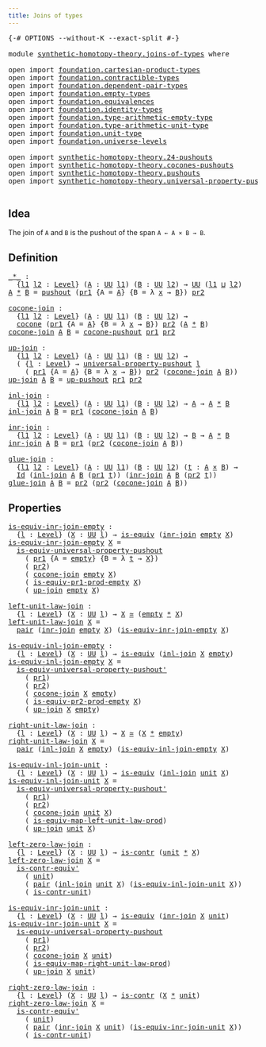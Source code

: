 ```yaml
---
title: Joins of types
---
```


<pre class="Agda"><a id="40" class="Symbol">{-#</a> <a id="44" class="Keyword">OPTIONS</a> <a id="52" class="Pragma">--without-K</a> <a id="64" class="Pragma">--exact-split</a> <a id="78" class="Symbol">#-}</a>

<a id="83" class="Keyword">module</a> <a id="90" href="synthetic-homotopy-theory.joins-of-types.html" class="Module">synthetic-homotopy-theory.joins-of-types</a> <a id="131" class="Keyword">where</a>

<a id="138" class="Keyword">open</a> <a id="143" class="Keyword">import</a> <a id="150" href="foundation.cartesian-product-types.html" class="Module">foundation.cartesian-product-types</a>
<a id="185" class="Keyword">open</a> <a id="190" class="Keyword">import</a> <a id="197" href="foundation.contractible-types.html" class="Module">foundation.contractible-types</a>
<a id="227" class="Keyword">open</a> <a id="232" class="Keyword">import</a> <a id="239" href="foundation.dependent-pair-types.html" class="Module">foundation.dependent-pair-types</a>
<a id="271" class="Keyword">open</a> <a id="276" class="Keyword">import</a> <a id="283" href="foundation.empty-types.html" class="Module">foundation.empty-types</a>
<a id="306" class="Keyword">open</a> <a id="311" class="Keyword">import</a> <a id="318" href="foundation.equivalences.html" class="Module">foundation.equivalences</a>
<a id="342" class="Keyword">open</a> <a id="347" class="Keyword">import</a> <a id="354" href="foundation.identity-types.html" class="Module">foundation.identity-types</a>
<a id="380" class="Keyword">open</a> <a id="385" class="Keyword">import</a> <a id="392" href="foundation.type-arithmetic-empty-type.html" class="Module">foundation.type-arithmetic-empty-type</a>
<a id="430" class="Keyword">open</a> <a id="435" class="Keyword">import</a> <a id="442" href="foundation.type-arithmetic-unit-type.html" class="Module">foundation.type-arithmetic-unit-type</a>
<a id="479" class="Keyword">open</a> <a id="484" class="Keyword">import</a> <a id="491" href="foundation.unit-type.html" class="Module">foundation.unit-type</a>
<a id="512" class="Keyword">open</a> <a id="517" class="Keyword">import</a> <a id="524" href="foundation.universe-levels.html" class="Module">foundation.universe-levels</a>

<a id="552" class="Keyword">open</a> <a id="557" class="Keyword">import</a> <a id="564" href="synthetic-homotopy-theory.24-pushouts.html" class="Module">synthetic-homotopy-theory.24-pushouts</a>
<a id="602" class="Keyword">open</a> <a id="607" class="Keyword">import</a> <a id="614" href="synthetic-homotopy-theory.cocones-pushouts.html" class="Module">synthetic-homotopy-theory.cocones-pushouts</a>
<a id="657" class="Keyword">open</a> <a id="662" class="Keyword">import</a> <a id="669" href="synthetic-homotopy-theory.pushouts.html" class="Module">synthetic-homotopy-theory.pushouts</a>
<a id="704" class="Keyword">open</a> <a id="709" class="Keyword">import</a> <a id="716" href="synthetic-homotopy-theory.universal-property-pushouts.html" class="Module">synthetic-homotopy-theory.universal-property-pushouts</a>

</pre>
## Idea

The join of `A` and `B` is the pushout of the span `A ← A × B → B`.

## Definition

<pre class="Agda"><a id="_*_"></a><a id="877" href="synthetic-homotopy-theory.joins-of-types.html#877" class="Function Operator">_*_</a> <a id="881" class="Symbol">:</a>
  <a id="885" class="Symbol">{</a><a id="886" href="synthetic-homotopy-theory.joins-of-types.html#886" class="Bound">l1</a> <a id="889" href="synthetic-homotopy-theory.joins-of-types.html#889" class="Bound">l2</a> <a id="892" class="Symbol">:</a> <a id="894" href="Agda.Primitive.html#597" class="Postulate">Level</a><a id="899" class="Symbol">}</a> <a id="901" class="Symbol">(</a><a id="902" href="synthetic-homotopy-theory.joins-of-types.html#902" class="Bound">A</a> <a id="904" class="Symbol">:</a> <a id="906" href="foundation-core.universe-levels.html#235" class="Primitive">UU</a> <a id="909" href="synthetic-homotopy-theory.joins-of-types.html#886" class="Bound">l1</a><a id="911" class="Symbol">)</a> <a id="913" class="Symbol">(</a><a id="914" href="synthetic-homotopy-theory.joins-of-types.html#914" class="Bound">B</a> <a id="916" class="Symbol">:</a> <a id="918" href="foundation-core.universe-levels.html#235" class="Primitive">UU</a> <a id="921" href="synthetic-homotopy-theory.joins-of-types.html#889" class="Bound">l2</a><a id="923" class="Symbol">)</a> <a id="925" class="Symbol">→</a> <a id="927" href="foundation-core.universe-levels.html#235" class="Primitive">UU</a> <a id="930" class="Symbol">(</a><a id="931" href="synthetic-homotopy-theory.joins-of-types.html#886" class="Bound">l1</a> <a id="934" href="Agda.Primitive.html#810" class="Primitive Operator">⊔</a> <a id="936" href="synthetic-homotopy-theory.joins-of-types.html#889" class="Bound">l2</a><a id="938" class="Symbol">)</a>
<a id="940" href="synthetic-homotopy-theory.joins-of-types.html#940" class="Bound">A</a> <a id="942" href="synthetic-homotopy-theory.joins-of-types.html#877" class="Function Operator">*</a> <a id="944" href="synthetic-homotopy-theory.joins-of-types.html#944" class="Bound">B</a> <a id="946" class="Symbol">=</a> <a id="948" href="synthetic-homotopy-theory.pushouts.html#431" class="Postulate">pushout</a> <a id="956" class="Symbol">(</a><a id="957" href="foundation-core.dependent-pair-types.html#605" class="Field">pr1</a> <a id="961" class="Symbol">{</a><a id="962" class="Argument">A</a> <a id="964" class="Symbol">=</a> <a id="966" href="synthetic-homotopy-theory.joins-of-types.html#940" class="Bound">A</a><a id="967" class="Symbol">}</a> <a id="969" class="Symbol">{</a><a id="970" class="Argument">B</a> <a id="972" class="Symbol">=</a> <a id="974" class="Symbol">λ</a> <a id="976" href="synthetic-homotopy-theory.joins-of-types.html#976" class="Bound">x</a> <a id="978" class="Symbol">→</a> <a id="980" href="synthetic-homotopy-theory.joins-of-types.html#944" class="Bound">B</a><a id="981" class="Symbol">})</a> <a id="984" href="foundation-core.dependent-pair-types.html#617" class="Field">pr2</a>

<a id="cocone-join"></a><a id="989" href="synthetic-homotopy-theory.joins-of-types.html#989" class="Function">cocone-join</a> <a id="1001" class="Symbol">:</a>
  <a id="1005" class="Symbol">{</a><a id="1006" href="synthetic-homotopy-theory.joins-of-types.html#1006" class="Bound">l1</a> <a id="1009" href="synthetic-homotopy-theory.joins-of-types.html#1009" class="Bound">l2</a> <a id="1012" class="Symbol">:</a> <a id="1014" href="Agda.Primitive.html#597" class="Postulate">Level</a><a id="1019" class="Symbol">}</a> <a id="1021" class="Symbol">(</a><a id="1022" href="synthetic-homotopy-theory.joins-of-types.html#1022" class="Bound">A</a> <a id="1024" class="Symbol">:</a> <a id="1026" href="foundation-core.universe-levels.html#235" class="Primitive">UU</a> <a id="1029" href="synthetic-homotopy-theory.joins-of-types.html#1006" class="Bound">l1</a><a id="1031" class="Symbol">)</a> <a id="1033" class="Symbol">(</a><a id="1034" href="synthetic-homotopy-theory.joins-of-types.html#1034" class="Bound">B</a> <a id="1036" class="Symbol">:</a> <a id="1038" href="foundation-core.universe-levels.html#235" class="Primitive">UU</a> <a id="1041" href="synthetic-homotopy-theory.joins-of-types.html#1009" class="Bound">l2</a><a id="1043" class="Symbol">)</a> <a id="1045" class="Symbol">→</a>
  <a id="1049" href="synthetic-homotopy-theory.cocones-pushouts.html#991" class="Function">cocone</a> <a id="1056" class="Symbol">(</a><a id="1057" href="foundation-core.dependent-pair-types.html#605" class="Field">pr1</a> <a id="1061" class="Symbol">{</a><a id="1062" class="Argument">A</a> <a id="1064" class="Symbol">=</a> <a id="1066" href="synthetic-homotopy-theory.joins-of-types.html#1022" class="Bound">A</a><a id="1067" class="Symbol">}</a> <a id="1069" class="Symbol">{</a><a id="1070" class="Argument">B</a> <a id="1072" class="Symbol">=</a> <a id="1074" class="Symbol">λ</a> <a id="1076" href="synthetic-homotopy-theory.joins-of-types.html#1076" class="Bound">x</a> <a id="1078" class="Symbol">→</a> <a id="1080" href="synthetic-homotopy-theory.joins-of-types.html#1034" class="Bound">B</a><a id="1081" class="Symbol">})</a> <a id="1084" href="foundation-core.dependent-pair-types.html#617" class="Field">pr2</a> <a id="1088" class="Symbol">(</a><a id="1089" href="synthetic-homotopy-theory.joins-of-types.html#1022" class="Bound">A</a> <a id="1091" href="synthetic-homotopy-theory.joins-of-types.html#877" class="Function Operator">*</a> <a id="1093" href="synthetic-homotopy-theory.joins-of-types.html#1034" class="Bound">B</a><a id="1094" class="Symbol">)</a>
<a id="1096" href="synthetic-homotopy-theory.joins-of-types.html#989" class="Function">cocone-join</a> <a id="1108" href="synthetic-homotopy-theory.joins-of-types.html#1108" class="Bound">A</a> <a id="1110" href="synthetic-homotopy-theory.joins-of-types.html#1110" class="Bound">B</a> <a id="1112" class="Symbol">=</a> <a id="1114" href="synthetic-homotopy-theory.pushouts.html#980" class="Function">cocone-pushout</a> <a id="1129" href="foundation-core.dependent-pair-types.html#605" class="Field">pr1</a> <a id="1133" href="foundation-core.dependent-pair-types.html#617" class="Field">pr2</a>

<a id="up-join"></a><a id="1138" href="synthetic-homotopy-theory.joins-of-types.html#1138" class="Function">up-join</a> <a id="1146" class="Symbol">:</a>
  <a id="1150" class="Symbol">{</a><a id="1151" href="synthetic-homotopy-theory.joins-of-types.html#1151" class="Bound">l1</a> <a id="1154" href="synthetic-homotopy-theory.joins-of-types.html#1154" class="Bound">l2</a> <a id="1157" class="Symbol">:</a> <a id="1159" href="Agda.Primitive.html#597" class="Postulate">Level</a><a id="1164" class="Symbol">}</a> <a id="1166" class="Symbol">(</a><a id="1167" href="synthetic-homotopy-theory.joins-of-types.html#1167" class="Bound">A</a> <a id="1169" class="Symbol">:</a> <a id="1171" href="foundation-core.universe-levels.html#235" class="Primitive">UU</a> <a id="1174" href="synthetic-homotopy-theory.joins-of-types.html#1151" class="Bound">l1</a><a id="1176" class="Symbol">)</a> <a id="1178" class="Symbol">(</a><a id="1179" href="synthetic-homotopy-theory.joins-of-types.html#1179" class="Bound">B</a> <a id="1181" class="Symbol">:</a> <a id="1183" href="foundation-core.universe-levels.html#235" class="Primitive">UU</a> <a id="1186" href="synthetic-homotopy-theory.joins-of-types.html#1154" class="Bound">l2</a><a id="1188" class="Symbol">)</a> <a id="1190" class="Symbol">→</a>
  <a id="1194" class="Symbol">(</a> <a id="1196" class="Symbol">{</a><a id="1197" href="synthetic-homotopy-theory.joins-of-types.html#1197" class="Bound">l</a> <a id="1199" class="Symbol">:</a> <a id="1201" href="Agda.Primitive.html#597" class="Postulate">Level</a><a id="1206" class="Symbol">}</a> <a id="1208" class="Symbol">→</a> <a id="1210" href="synthetic-homotopy-theory.universal-property-pushouts.html#877" class="Function">universal-property-pushout</a> <a id="1237" href="synthetic-homotopy-theory.joins-of-types.html#1197" class="Bound">l</a>
    <a id="1243" class="Symbol">(</a> <a id="1245" href="foundation-core.dependent-pair-types.html#605" class="Field">pr1</a> <a id="1249" class="Symbol">{</a><a id="1250" class="Argument">A</a> <a id="1252" class="Symbol">=</a> <a id="1254" href="synthetic-homotopy-theory.joins-of-types.html#1167" class="Bound">A</a><a id="1255" class="Symbol">}</a> <a id="1257" class="Symbol">{</a><a id="1258" class="Argument">B</a> <a id="1260" class="Symbol">=</a> <a id="1262" class="Symbol">λ</a> <a id="1264" href="synthetic-homotopy-theory.joins-of-types.html#1264" class="Bound">x</a> <a id="1266" class="Symbol">→</a> <a id="1268" href="synthetic-homotopy-theory.joins-of-types.html#1179" class="Bound">B</a><a id="1269" class="Symbol">})</a> <a id="1272" href="foundation-core.dependent-pair-types.html#617" class="Field">pr2</a> <a id="1276" class="Symbol">(</a><a id="1277" href="synthetic-homotopy-theory.joins-of-types.html#989" class="Function">cocone-join</a> <a id="1289" href="synthetic-homotopy-theory.joins-of-types.html#1167" class="Bound">A</a> <a id="1291" href="synthetic-homotopy-theory.joins-of-types.html#1179" class="Bound">B</a><a id="1292" class="Symbol">))</a>
<a id="1295" href="synthetic-homotopy-theory.joins-of-types.html#1138" class="Function">up-join</a> <a id="1303" href="synthetic-homotopy-theory.joins-of-types.html#1303" class="Bound">A</a> <a id="1305" href="synthetic-homotopy-theory.joins-of-types.html#1305" class="Bound">B</a> <a id="1307" class="Symbol">=</a> <a id="1309" href="synthetic-homotopy-theory.pushouts.html#1234" class="Postulate">up-pushout</a> <a id="1320" href="foundation-core.dependent-pair-types.html#605" class="Field">pr1</a> <a id="1324" href="foundation-core.dependent-pair-types.html#617" class="Field">pr2</a>

<a id="inl-join"></a><a id="1329" href="synthetic-homotopy-theory.joins-of-types.html#1329" class="Function">inl-join</a> <a id="1338" class="Symbol">:</a>
  <a id="1342" class="Symbol">{</a><a id="1343" href="synthetic-homotopy-theory.joins-of-types.html#1343" class="Bound">l1</a> <a id="1346" href="synthetic-homotopy-theory.joins-of-types.html#1346" class="Bound">l2</a> <a id="1349" class="Symbol">:</a> <a id="1351" href="Agda.Primitive.html#597" class="Postulate">Level</a><a id="1356" class="Symbol">}</a> <a id="1358" class="Symbol">(</a><a id="1359" href="synthetic-homotopy-theory.joins-of-types.html#1359" class="Bound">A</a> <a id="1361" class="Symbol">:</a> <a id="1363" href="foundation-core.universe-levels.html#235" class="Primitive">UU</a> <a id="1366" href="synthetic-homotopy-theory.joins-of-types.html#1343" class="Bound">l1</a><a id="1368" class="Symbol">)</a> <a id="1370" class="Symbol">(</a><a id="1371" href="synthetic-homotopy-theory.joins-of-types.html#1371" class="Bound">B</a> <a id="1373" class="Symbol">:</a> <a id="1375" href="foundation-core.universe-levels.html#235" class="Primitive">UU</a> <a id="1378" href="synthetic-homotopy-theory.joins-of-types.html#1346" class="Bound">l2</a><a id="1380" class="Symbol">)</a> <a id="1382" class="Symbol">→</a> <a id="1384" href="synthetic-homotopy-theory.joins-of-types.html#1359" class="Bound">A</a> <a id="1386" class="Symbol">→</a> <a id="1388" href="synthetic-homotopy-theory.joins-of-types.html#1359" class="Bound">A</a> <a id="1390" href="synthetic-homotopy-theory.joins-of-types.html#877" class="Function Operator">*</a> <a id="1392" href="synthetic-homotopy-theory.joins-of-types.html#1371" class="Bound">B</a>
<a id="1394" href="synthetic-homotopy-theory.joins-of-types.html#1329" class="Function">inl-join</a> <a id="1403" href="synthetic-homotopy-theory.joins-of-types.html#1403" class="Bound">A</a> <a id="1405" href="synthetic-homotopy-theory.joins-of-types.html#1405" class="Bound">B</a> <a id="1407" class="Symbol">=</a> <a id="1409" href="foundation-core.dependent-pair-types.html#605" class="Field">pr1</a> <a id="1413" class="Symbol">(</a><a id="1414" href="synthetic-homotopy-theory.joins-of-types.html#989" class="Function">cocone-join</a> <a id="1426" href="synthetic-homotopy-theory.joins-of-types.html#1403" class="Bound">A</a> <a id="1428" href="synthetic-homotopy-theory.joins-of-types.html#1405" class="Bound">B</a><a id="1429" class="Symbol">)</a>

<a id="inr-join"></a><a id="1432" href="synthetic-homotopy-theory.joins-of-types.html#1432" class="Function">inr-join</a> <a id="1441" class="Symbol">:</a>
  <a id="1445" class="Symbol">{</a><a id="1446" href="synthetic-homotopy-theory.joins-of-types.html#1446" class="Bound">l1</a> <a id="1449" href="synthetic-homotopy-theory.joins-of-types.html#1449" class="Bound">l2</a> <a id="1452" class="Symbol">:</a> <a id="1454" href="Agda.Primitive.html#597" class="Postulate">Level</a><a id="1459" class="Symbol">}</a> <a id="1461" class="Symbol">(</a><a id="1462" href="synthetic-homotopy-theory.joins-of-types.html#1462" class="Bound">A</a> <a id="1464" class="Symbol">:</a> <a id="1466" href="foundation-core.universe-levels.html#235" class="Primitive">UU</a> <a id="1469" href="synthetic-homotopy-theory.joins-of-types.html#1446" class="Bound">l1</a><a id="1471" class="Symbol">)</a> <a id="1473" class="Symbol">(</a><a id="1474" href="synthetic-homotopy-theory.joins-of-types.html#1474" class="Bound">B</a> <a id="1476" class="Symbol">:</a> <a id="1478" href="foundation-core.universe-levels.html#235" class="Primitive">UU</a> <a id="1481" href="synthetic-homotopy-theory.joins-of-types.html#1449" class="Bound">l2</a><a id="1483" class="Symbol">)</a> <a id="1485" class="Symbol">→</a> <a id="1487" href="synthetic-homotopy-theory.joins-of-types.html#1474" class="Bound">B</a> <a id="1489" class="Symbol">→</a> <a id="1491" href="synthetic-homotopy-theory.joins-of-types.html#1462" class="Bound">A</a> <a id="1493" href="synthetic-homotopy-theory.joins-of-types.html#877" class="Function Operator">*</a> <a id="1495" href="synthetic-homotopy-theory.joins-of-types.html#1474" class="Bound">B</a>
<a id="1497" href="synthetic-homotopy-theory.joins-of-types.html#1432" class="Function">inr-join</a> <a id="1506" href="synthetic-homotopy-theory.joins-of-types.html#1506" class="Bound">A</a> <a id="1508" href="synthetic-homotopy-theory.joins-of-types.html#1508" class="Bound">B</a> <a id="1510" class="Symbol">=</a> <a id="1512" href="foundation-core.dependent-pair-types.html#605" class="Field">pr1</a> <a id="1516" class="Symbol">(</a><a id="1517" href="foundation-core.dependent-pair-types.html#617" class="Field">pr2</a> <a id="1521" class="Symbol">(</a><a id="1522" href="synthetic-homotopy-theory.joins-of-types.html#989" class="Function">cocone-join</a> <a id="1534" href="synthetic-homotopy-theory.joins-of-types.html#1506" class="Bound">A</a> <a id="1536" href="synthetic-homotopy-theory.joins-of-types.html#1508" class="Bound">B</a><a id="1537" class="Symbol">))</a>

<a id="glue-join"></a><a id="1541" href="synthetic-homotopy-theory.joins-of-types.html#1541" class="Function">glue-join</a> <a id="1551" class="Symbol">:</a>
  <a id="1555" class="Symbol">{</a><a id="1556" href="synthetic-homotopy-theory.joins-of-types.html#1556" class="Bound">l1</a> <a id="1559" href="synthetic-homotopy-theory.joins-of-types.html#1559" class="Bound">l2</a> <a id="1562" class="Symbol">:</a> <a id="1564" href="Agda.Primitive.html#597" class="Postulate">Level</a><a id="1569" class="Symbol">}</a> <a id="1571" class="Symbol">(</a><a id="1572" href="synthetic-homotopy-theory.joins-of-types.html#1572" class="Bound">A</a> <a id="1574" class="Symbol">:</a> <a id="1576" href="foundation-core.universe-levels.html#235" class="Primitive">UU</a> <a id="1579" href="synthetic-homotopy-theory.joins-of-types.html#1556" class="Bound">l1</a><a id="1581" class="Symbol">)</a> <a id="1583" class="Symbol">(</a><a id="1584" href="synthetic-homotopy-theory.joins-of-types.html#1584" class="Bound">B</a> <a id="1586" class="Symbol">:</a> <a id="1588" href="foundation-core.universe-levels.html#235" class="Primitive">UU</a> <a id="1591" href="synthetic-homotopy-theory.joins-of-types.html#1559" class="Bound">l2</a><a id="1593" class="Symbol">)</a> <a id="1595" class="Symbol">(</a><a id="1596" href="synthetic-homotopy-theory.joins-of-types.html#1596" class="Bound">t</a> <a id="1598" class="Symbol">:</a> <a id="1600" href="synthetic-homotopy-theory.joins-of-types.html#1572" class="Bound">A</a> <a id="1602" href="foundation-core.cartesian-product-types.html#590" class="Function Operator">×</a> <a id="1604" href="synthetic-homotopy-theory.joins-of-types.html#1584" class="Bound">B</a><a id="1605" class="Symbol">)</a> <a id="1607" class="Symbol">→</a>
  <a id="1611" href="foundation-core.identity-types.html#1767" class="Datatype">Id</a> <a id="1614" class="Symbol">(</a><a id="1615" href="synthetic-homotopy-theory.joins-of-types.html#1329" class="Function">inl-join</a> <a id="1624" href="synthetic-homotopy-theory.joins-of-types.html#1572" class="Bound">A</a> <a id="1626" href="synthetic-homotopy-theory.joins-of-types.html#1584" class="Bound">B</a> <a id="1628" class="Symbol">(</a><a id="1629" href="foundation-core.dependent-pair-types.html#605" class="Field">pr1</a> <a id="1633" href="synthetic-homotopy-theory.joins-of-types.html#1596" class="Bound">t</a><a id="1634" class="Symbol">))</a> <a id="1637" class="Symbol">(</a><a id="1638" href="synthetic-homotopy-theory.joins-of-types.html#1432" class="Function">inr-join</a> <a id="1647" href="synthetic-homotopy-theory.joins-of-types.html#1572" class="Bound">A</a> <a id="1649" href="synthetic-homotopy-theory.joins-of-types.html#1584" class="Bound">B</a> <a id="1651" class="Symbol">(</a><a id="1652" href="foundation-core.dependent-pair-types.html#617" class="Field">pr2</a> <a id="1656" href="synthetic-homotopy-theory.joins-of-types.html#1596" class="Bound">t</a><a id="1657" class="Symbol">))</a>
<a id="1660" href="synthetic-homotopy-theory.joins-of-types.html#1541" class="Function">glue-join</a> <a id="1670" href="synthetic-homotopy-theory.joins-of-types.html#1670" class="Bound">A</a> <a id="1672" href="synthetic-homotopy-theory.joins-of-types.html#1672" class="Bound">B</a> <a id="1674" class="Symbol">=</a> <a id="1676" href="foundation-core.dependent-pair-types.html#617" class="Field">pr2</a> <a id="1680" class="Symbol">(</a><a id="1681" href="foundation-core.dependent-pair-types.html#617" class="Field">pr2</a> <a id="1685" class="Symbol">(</a><a id="1686" href="synthetic-homotopy-theory.joins-of-types.html#989" class="Function">cocone-join</a> <a id="1698" href="synthetic-homotopy-theory.joins-of-types.html#1670" class="Bound">A</a> <a id="1700" href="synthetic-homotopy-theory.joins-of-types.html#1672" class="Bound">B</a><a id="1701" class="Symbol">))</a>
</pre>
## Properties

<pre class="Agda"><a id="is-equiv-inr-join-empty"></a><a id="1732" href="synthetic-homotopy-theory.joins-of-types.html#1732" class="Function">is-equiv-inr-join-empty</a> <a id="1756" class="Symbol">:</a>
  <a id="1760" class="Symbol">{</a><a id="1761" href="synthetic-homotopy-theory.joins-of-types.html#1761" class="Bound">l</a> <a id="1763" class="Symbol">:</a> <a id="1765" href="Agda.Primitive.html#597" class="Postulate">Level</a><a id="1770" class="Symbol">}</a> <a id="1772" class="Symbol">(</a><a id="1773" href="synthetic-homotopy-theory.joins-of-types.html#1773" class="Bound">X</a> <a id="1775" class="Symbol">:</a> <a id="1777" href="foundation-core.universe-levels.html#235" class="Primitive">UU</a> <a id="1780" href="synthetic-homotopy-theory.joins-of-types.html#1761" class="Bound">l</a><a id="1781" class="Symbol">)</a> <a id="1783" class="Symbol">→</a> <a id="1785" href="foundation-core.equivalences.html#1556" class="Function">is-equiv</a> <a id="1794" class="Symbol">(</a><a id="1795" href="synthetic-homotopy-theory.joins-of-types.html#1432" class="Function">inr-join</a> <a id="1804" href="foundation-core.empty-types.html#1057" class="Datatype">empty</a> <a id="1810" href="synthetic-homotopy-theory.joins-of-types.html#1773" class="Bound">X</a><a id="1811" class="Symbol">)</a>
<a id="1813" href="synthetic-homotopy-theory.joins-of-types.html#1732" class="Function">is-equiv-inr-join-empty</a> <a id="1837" href="synthetic-homotopy-theory.joins-of-types.html#1837" class="Bound">X</a> <a id="1839" class="Symbol">=</a>
  <a id="1843" href="synthetic-homotopy-theory.universal-property-pushouts.html#9446" class="Function">is-equiv-universal-property-pushout</a>
    <a id="1883" class="Symbol">(</a> <a id="1885" href="foundation-core.dependent-pair-types.html#605" class="Field">pr1</a> <a id="1889" class="Symbol">{</a><a id="1890" class="Argument">A</a> <a id="1892" class="Symbol">=</a> <a id="1894" href="foundation-core.empty-types.html#1057" class="Datatype">empty</a><a id="1899" class="Symbol">}</a> <a id="1901" class="Symbol">{</a><a id="1902" class="Argument">B</a> <a id="1904" class="Symbol">=</a> <a id="1906" class="Symbol">λ</a> <a id="1908" href="synthetic-homotopy-theory.joins-of-types.html#1908" class="Bound">t</a> <a id="1910" class="Symbol">→</a> <a id="1912" href="synthetic-homotopy-theory.joins-of-types.html#1837" class="Bound">X</a><a id="1913" class="Symbol">})</a>
    <a id="1920" class="Symbol">(</a> <a id="1922" href="foundation-core.dependent-pair-types.html#617" class="Field">pr2</a><a id="1925" class="Symbol">)</a>
    <a id="1931" class="Symbol">(</a> <a id="1933" href="synthetic-homotopy-theory.joins-of-types.html#989" class="Function">cocone-join</a> <a id="1945" href="foundation-core.empty-types.html#1057" class="Datatype">empty</a> <a id="1951" href="synthetic-homotopy-theory.joins-of-types.html#1837" class="Bound">X</a><a id="1952" class="Symbol">)</a>
    <a id="1958" class="Symbol">(</a> <a id="1960" href="foundation.type-arithmetic-empty-type.html#1221" class="Function">is-equiv-pr1-prod-empty</a> <a id="1984" href="synthetic-homotopy-theory.joins-of-types.html#1837" class="Bound">X</a><a id="1985" class="Symbol">)</a>
    <a id="1991" class="Symbol">(</a> <a id="1993" href="synthetic-homotopy-theory.joins-of-types.html#1138" class="Function">up-join</a> <a id="2001" href="foundation-core.empty-types.html#1057" class="Datatype">empty</a> <a id="2007" href="synthetic-homotopy-theory.joins-of-types.html#1837" class="Bound">X</a><a id="2008" class="Symbol">)</a>

<a id="left-unit-law-join"></a><a id="2011" href="synthetic-homotopy-theory.joins-of-types.html#2011" class="Function">left-unit-law-join</a> <a id="2030" class="Symbol">:</a>
  <a id="2034" class="Symbol">{</a><a id="2035" href="synthetic-homotopy-theory.joins-of-types.html#2035" class="Bound">l</a> <a id="2037" class="Symbol">:</a> <a id="2039" href="Agda.Primitive.html#597" class="Postulate">Level</a><a id="2044" class="Symbol">}</a> <a id="2046" class="Symbol">(</a><a id="2047" href="synthetic-homotopy-theory.joins-of-types.html#2047" class="Bound">X</a> <a id="2049" class="Symbol">:</a> <a id="2051" href="foundation-core.universe-levels.html#235" class="Primitive">UU</a> <a id="2054" href="synthetic-homotopy-theory.joins-of-types.html#2035" class="Bound">l</a><a id="2055" class="Symbol">)</a> <a id="2057" class="Symbol">→</a> <a id="2059" href="synthetic-homotopy-theory.joins-of-types.html#2047" class="Bound">X</a> <a id="2061" href="foundation-core.equivalences.html#1621" class="Function Operator">≃</a> <a id="2063" class="Symbol">(</a><a id="2064" href="foundation-core.empty-types.html#1057" class="Datatype">empty</a> <a id="2070" href="synthetic-homotopy-theory.joins-of-types.html#877" class="Function Operator">*</a> <a id="2072" href="synthetic-homotopy-theory.joins-of-types.html#2047" class="Bound">X</a><a id="2073" class="Symbol">)</a>
<a id="2075" href="synthetic-homotopy-theory.joins-of-types.html#2011" class="Function">left-unit-law-join</a> <a id="2094" href="synthetic-homotopy-theory.joins-of-types.html#2094" class="Bound">X</a> <a id="2096" class="Symbol">=</a>
  <a id="2100" href="foundation-core.dependent-pair-types.html#588" class="InductiveConstructor">pair</a> <a id="2105" class="Symbol">(</a><a id="2106" href="synthetic-homotopy-theory.joins-of-types.html#1432" class="Function">inr-join</a> <a id="2115" href="foundation-core.empty-types.html#1057" class="Datatype">empty</a> <a id="2121" href="synthetic-homotopy-theory.joins-of-types.html#2094" class="Bound">X</a><a id="2122" class="Symbol">)</a> <a id="2124" class="Symbol">(</a><a id="2125" href="synthetic-homotopy-theory.joins-of-types.html#1732" class="Function">is-equiv-inr-join-empty</a> <a id="2149" href="synthetic-homotopy-theory.joins-of-types.html#2094" class="Bound">X</a><a id="2150" class="Symbol">)</a>

<a id="is-equiv-inl-join-empty"></a><a id="2153" href="synthetic-homotopy-theory.joins-of-types.html#2153" class="Function">is-equiv-inl-join-empty</a> <a id="2177" class="Symbol">:</a>
  <a id="2181" class="Symbol">{</a><a id="2182" href="synthetic-homotopy-theory.joins-of-types.html#2182" class="Bound">l</a> <a id="2184" class="Symbol">:</a> <a id="2186" href="Agda.Primitive.html#597" class="Postulate">Level</a><a id="2191" class="Symbol">}</a> <a id="2193" class="Symbol">(</a><a id="2194" href="synthetic-homotopy-theory.joins-of-types.html#2194" class="Bound">X</a> <a id="2196" class="Symbol">:</a> <a id="2198" href="foundation-core.universe-levels.html#235" class="Primitive">UU</a> <a id="2201" href="synthetic-homotopy-theory.joins-of-types.html#2182" class="Bound">l</a><a id="2202" class="Symbol">)</a> <a id="2204" class="Symbol">→</a> <a id="2206" href="foundation-core.equivalences.html#1556" class="Function">is-equiv</a> <a id="2215" class="Symbol">(</a><a id="2216" href="synthetic-homotopy-theory.joins-of-types.html#1329" class="Function">inl-join</a> <a id="2225" href="synthetic-homotopy-theory.joins-of-types.html#2194" class="Bound">X</a> <a id="2227" href="foundation-core.empty-types.html#1057" class="Datatype">empty</a><a id="2232" class="Symbol">)</a>
<a id="2234" href="synthetic-homotopy-theory.joins-of-types.html#2153" class="Function">is-equiv-inl-join-empty</a> <a id="2258" href="synthetic-homotopy-theory.joins-of-types.html#2258" class="Bound">X</a> <a id="2260" class="Symbol">=</a>
  <a id="2264" href="synthetic-homotopy-theory.universal-property-pushouts.html#11483" class="Function">is-equiv-universal-property-pushout&#39;</a>
    <a id="2305" class="Symbol">(</a> <a id="2307" href="foundation-core.dependent-pair-types.html#605" class="Field">pr1</a><a id="2310" class="Symbol">)</a>
    <a id="2316" class="Symbol">(</a> <a id="2318" href="foundation-core.dependent-pair-types.html#617" class="Field">pr2</a><a id="2321" class="Symbol">)</a>
    <a id="2327" class="Symbol">(</a> <a id="2329" href="synthetic-homotopy-theory.joins-of-types.html#989" class="Function">cocone-join</a> <a id="2341" href="synthetic-homotopy-theory.joins-of-types.html#2258" class="Bound">X</a> <a id="2343" href="foundation-core.empty-types.html#1057" class="Datatype">empty</a><a id="2348" class="Symbol">)</a>
    <a id="2354" class="Symbol">(</a> <a id="2356" href="foundation.type-arithmetic-empty-type.html#1919" class="Function">is-equiv-pr2-prod-empty</a> <a id="2380" href="synthetic-homotopy-theory.joins-of-types.html#2258" class="Bound">X</a><a id="2381" class="Symbol">)</a>
    <a id="2387" class="Symbol">(</a> <a id="2389" href="synthetic-homotopy-theory.joins-of-types.html#1138" class="Function">up-join</a> <a id="2397" href="synthetic-homotopy-theory.joins-of-types.html#2258" class="Bound">X</a> <a id="2399" href="foundation-core.empty-types.html#1057" class="Datatype">empty</a><a id="2404" class="Symbol">)</a>

<a id="right-unit-law-join"></a><a id="2407" href="synthetic-homotopy-theory.joins-of-types.html#2407" class="Function">right-unit-law-join</a> <a id="2427" class="Symbol">:</a>
  <a id="2431" class="Symbol">{</a><a id="2432" href="synthetic-homotopy-theory.joins-of-types.html#2432" class="Bound">l</a> <a id="2434" class="Symbol">:</a> <a id="2436" href="Agda.Primitive.html#597" class="Postulate">Level</a><a id="2441" class="Symbol">}</a> <a id="2443" class="Symbol">(</a><a id="2444" href="synthetic-homotopy-theory.joins-of-types.html#2444" class="Bound">X</a> <a id="2446" class="Symbol">:</a> <a id="2448" href="foundation-core.universe-levels.html#235" class="Primitive">UU</a> <a id="2451" href="synthetic-homotopy-theory.joins-of-types.html#2432" class="Bound">l</a><a id="2452" class="Symbol">)</a> <a id="2454" class="Symbol">→</a> <a id="2456" href="synthetic-homotopy-theory.joins-of-types.html#2444" class="Bound">X</a> <a id="2458" href="foundation-core.equivalences.html#1621" class="Function Operator">≃</a> <a id="2460" class="Symbol">(</a><a id="2461" href="synthetic-homotopy-theory.joins-of-types.html#2444" class="Bound">X</a> <a id="2463" href="synthetic-homotopy-theory.joins-of-types.html#877" class="Function Operator">*</a> <a id="2465" href="foundation-core.empty-types.html#1057" class="Datatype">empty</a><a id="2470" class="Symbol">)</a>
<a id="2472" href="synthetic-homotopy-theory.joins-of-types.html#2407" class="Function">right-unit-law-join</a> <a id="2492" href="synthetic-homotopy-theory.joins-of-types.html#2492" class="Bound">X</a> <a id="2494" class="Symbol">=</a>
  <a id="2498" href="foundation-core.dependent-pair-types.html#588" class="InductiveConstructor">pair</a> <a id="2503" class="Symbol">(</a><a id="2504" href="synthetic-homotopy-theory.joins-of-types.html#1329" class="Function">inl-join</a> <a id="2513" href="synthetic-homotopy-theory.joins-of-types.html#2492" class="Bound">X</a> <a id="2515" href="foundation-core.empty-types.html#1057" class="Datatype">empty</a><a id="2520" class="Symbol">)</a> <a id="2522" class="Symbol">(</a><a id="2523" href="synthetic-homotopy-theory.joins-of-types.html#2153" class="Function">is-equiv-inl-join-empty</a> <a id="2547" href="synthetic-homotopy-theory.joins-of-types.html#2492" class="Bound">X</a><a id="2548" class="Symbol">)</a>

<a id="is-equiv-inl-join-unit"></a><a id="2551" href="synthetic-homotopy-theory.joins-of-types.html#2551" class="Function">is-equiv-inl-join-unit</a> <a id="2574" class="Symbol">:</a>
  <a id="2578" class="Symbol">{</a><a id="2579" href="synthetic-homotopy-theory.joins-of-types.html#2579" class="Bound">l</a> <a id="2581" class="Symbol">:</a> <a id="2583" href="Agda.Primitive.html#597" class="Postulate">Level</a><a id="2588" class="Symbol">}</a> <a id="2590" class="Symbol">(</a><a id="2591" href="synthetic-homotopy-theory.joins-of-types.html#2591" class="Bound">X</a> <a id="2593" class="Symbol">:</a> <a id="2595" href="foundation-core.universe-levels.html#235" class="Primitive">UU</a> <a id="2598" href="synthetic-homotopy-theory.joins-of-types.html#2579" class="Bound">l</a><a id="2599" class="Symbol">)</a> <a id="2601" class="Symbol">→</a> <a id="2603" href="foundation-core.equivalences.html#1556" class="Function">is-equiv</a> <a id="2612" class="Symbol">(</a><a id="2613" href="synthetic-homotopy-theory.joins-of-types.html#1329" class="Function">inl-join</a> <a id="2622" href="foundation.unit-type.html#1084" class="Datatype">unit</a> <a id="2627" href="synthetic-homotopy-theory.joins-of-types.html#2591" class="Bound">X</a><a id="2628" class="Symbol">)</a>
<a id="2630" href="synthetic-homotopy-theory.joins-of-types.html#2551" class="Function">is-equiv-inl-join-unit</a> <a id="2653" href="synthetic-homotopy-theory.joins-of-types.html#2653" class="Bound">X</a> <a id="2655" class="Symbol">=</a>
  <a id="2659" href="synthetic-homotopy-theory.universal-property-pushouts.html#11483" class="Function">is-equiv-universal-property-pushout&#39;</a>
    <a id="2700" class="Symbol">(</a> <a id="2702" href="foundation-core.dependent-pair-types.html#605" class="Field">pr1</a><a id="2705" class="Symbol">)</a>
    <a id="2711" class="Symbol">(</a> <a id="2713" href="foundation-core.dependent-pair-types.html#617" class="Field">pr2</a><a id="2716" class="Symbol">)</a>
    <a id="2722" class="Symbol">(</a> <a id="2724" href="synthetic-homotopy-theory.joins-of-types.html#989" class="Function">cocone-join</a> <a id="2736" href="foundation.unit-type.html#1084" class="Datatype">unit</a> <a id="2741" href="synthetic-homotopy-theory.joins-of-types.html#2653" class="Bound">X</a><a id="2742" class="Symbol">)</a>
    <a id="2748" class="Symbol">(</a> <a id="2750" href="foundation.type-arithmetic-unit-type.html#2699" class="Function">is-equiv-map-left-unit-law-prod</a><a id="2781" class="Symbol">)</a>
    <a id="2787" class="Symbol">(</a> <a id="2789" href="synthetic-homotopy-theory.joins-of-types.html#1138" class="Function">up-join</a> <a id="2797" href="foundation.unit-type.html#1084" class="Datatype">unit</a> <a id="2802" href="synthetic-homotopy-theory.joins-of-types.html#2653" class="Bound">X</a><a id="2803" class="Symbol">)</a>

<a id="left-zero-law-join"></a><a id="2806" href="synthetic-homotopy-theory.joins-of-types.html#2806" class="Function">left-zero-law-join</a> <a id="2825" class="Symbol">:</a>
  <a id="2829" class="Symbol">{</a><a id="2830" href="synthetic-homotopy-theory.joins-of-types.html#2830" class="Bound">l</a> <a id="2832" class="Symbol">:</a> <a id="2834" href="Agda.Primitive.html#597" class="Postulate">Level</a><a id="2839" class="Symbol">}</a> <a id="2841" class="Symbol">(</a><a id="2842" href="synthetic-homotopy-theory.joins-of-types.html#2842" class="Bound">X</a> <a id="2844" class="Symbol">:</a> <a id="2846" href="foundation-core.universe-levels.html#235" class="Primitive">UU</a> <a id="2849" href="synthetic-homotopy-theory.joins-of-types.html#2830" class="Bound">l</a><a id="2850" class="Symbol">)</a> <a id="2852" class="Symbol">→</a> <a id="2854" href="foundation-core.contractible-types.html#1006" class="Function">is-contr</a> <a id="2863" class="Symbol">(</a><a id="2864" href="foundation.unit-type.html#1084" class="Datatype">unit</a> <a id="2869" href="synthetic-homotopy-theory.joins-of-types.html#877" class="Function Operator">*</a> <a id="2871" href="synthetic-homotopy-theory.joins-of-types.html#2842" class="Bound">X</a><a id="2872" class="Symbol">)</a>
<a id="2874" href="synthetic-homotopy-theory.joins-of-types.html#2806" class="Function">left-zero-law-join</a> <a id="2893" href="synthetic-homotopy-theory.joins-of-types.html#2893" class="Bound">X</a> <a id="2895" class="Symbol">=</a>
  <a id="2899" href="foundation-core.contractible-types.html#3813" class="Function">is-contr-equiv&#39;</a>
    <a id="2919" class="Symbol">(</a> <a id="2921" href="foundation.unit-type.html#1084" class="Datatype">unit</a><a id="2925" class="Symbol">)</a>
    <a id="2931" class="Symbol">(</a> <a id="2933" href="foundation-core.dependent-pair-types.html#588" class="InductiveConstructor">pair</a> <a id="2938" class="Symbol">(</a><a id="2939" href="synthetic-homotopy-theory.joins-of-types.html#1329" class="Function">inl-join</a> <a id="2948" href="foundation.unit-type.html#1084" class="Datatype">unit</a> <a id="2953" href="synthetic-homotopy-theory.joins-of-types.html#2893" class="Bound">X</a><a id="2954" class="Symbol">)</a> <a id="2956" class="Symbol">(</a><a id="2957" href="synthetic-homotopy-theory.joins-of-types.html#2551" class="Function">is-equiv-inl-join-unit</a> <a id="2980" href="synthetic-homotopy-theory.joins-of-types.html#2893" class="Bound">X</a><a id="2981" class="Symbol">))</a>
    <a id="2988" class="Symbol">(</a> <a id="2990" href="foundation.unit-type.html#2024" class="Function">is-contr-unit</a><a id="3003" class="Symbol">)</a>
    
<a id="is-equiv-inr-join-unit"></a><a id="3010" href="synthetic-homotopy-theory.joins-of-types.html#3010" class="Function">is-equiv-inr-join-unit</a> <a id="3033" class="Symbol">:</a>
  <a id="3037" class="Symbol">{</a><a id="3038" href="synthetic-homotopy-theory.joins-of-types.html#3038" class="Bound">l</a> <a id="3040" class="Symbol">:</a> <a id="3042" href="Agda.Primitive.html#597" class="Postulate">Level</a><a id="3047" class="Symbol">}</a> <a id="3049" class="Symbol">(</a><a id="3050" href="synthetic-homotopy-theory.joins-of-types.html#3050" class="Bound">X</a> <a id="3052" class="Symbol">:</a> <a id="3054" href="foundation-core.universe-levels.html#235" class="Primitive">UU</a> <a id="3057" href="synthetic-homotopy-theory.joins-of-types.html#3038" class="Bound">l</a><a id="3058" class="Symbol">)</a> <a id="3060" class="Symbol">→</a> <a id="3062" href="foundation-core.equivalences.html#1556" class="Function">is-equiv</a> <a id="3071" class="Symbol">(</a><a id="3072" href="synthetic-homotopy-theory.joins-of-types.html#1432" class="Function">inr-join</a> <a id="3081" href="synthetic-homotopy-theory.joins-of-types.html#3050" class="Bound">X</a> <a id="3083" href="foundation.unit-type.html#1084" class="Datatype">unit</a><a id="3087" class="Symbol">)</a>
<a id="3089" href="synthetic-homotopy-theory.joins-of-types.html#3010" class="Function">is-equiv-inr-join-unit</a> <a id="3112" href="synthetic-homotopy-theory.joins-of-types.html#3112" class="Bound">X</a> <a id="3114" class="Symbol">=</a>
  <a id="3118" href="synthetic-homotopy-theory.universal-property-pushouts.html#9446" class="Function">is-equiv-universal-property-pushout</a>
    <a id="3158" class="Symbol">(</a> <a id="3160" href="foundation-core.dependent-pair-types.html#605" class="Field">pr1</a><a id="3163" class="Symbol">)</a>
    <a id="3169" class="Symbol">(</a> <a id="3171" href="foundation-core.dependent-pair-types.html#617" class="Field">pr2</a><a id="3174" class="Symbol">)</a>
    <a id="3180" class="Symbol">(</a> <a id="3182" href="synthetic-homotopy-theory.joins-of-types.html#989" class="Function">cocone-join</a> <a id="3194" href="synthetic-homotopy-theory.joins-of-types.html#3112" class="Bound">X</a> <a id="3196" href="foundation.unit-type.html#1084" class="Datatype">unit</a><a id="3200" class="Symbol">)</a>
    <a id="3206" class="Symbol">(</a> <a id="3208" href="foundation.type-arithmetic-unit-type.html#4085" class="Function">is-equiv-map-right-unit-law-prod</a><a id="3240" class="Symbol">)</a>
    <a id="3246" class="Symbol">(</a> <a id="3248" href="synthetic-homotopy-theory.joins-of-types.html#1138" class="Function">up-join</a> <a id="3256" href="synthetic-homotopy-theory.joins-of-types.html#3112" class="Bound">X</a> <a id="3258" href="foundation.unit-type.html#1084" class="Datatype">unit</a><a id="3262" class="Symbol">)</a>

<a id="right-zero-law-join"></a><a id="3265" href="synthetic-homotopy-theory.joins-of-types.html#3265" class="Function">right-zero-law-join</a> <a id="3285" class="Symbol">:</a>
  <a id="3289" class="Symbol">{</a><a id="3290" href="synthetic-homotopy-theory.joins-of-types.html#3290" class="Bound">l</a> <a id="3292" class="Symbol">:</a> <a id="3294" href="Agda.Primitive.html#597" class="Postulate">Level</a><a id="3299" class="Symbol">}</a> <a id="3301" class="Symbol">(</a><a id="3302" href="synthetic-homotopy-theory.joins-of-types.html#3302" class="Bound">X</a> <a id="3304" class="Symbol">:</a> <a id="3306" href="foundation-core.universe-levels.html#235" class="Primitive">UU</a> <a id="3309" href="synthetic-homotopy-theory.joins-of-types.html#3290" class="Bound">l</a><a id="3310" class="Symbol">)</a> <a id="3312" class="Symbol">→</a> <a id="3314" href="foundation-core.contractible-types.html#1006" class="Function">is-contr</a> <a id="3323" class="Symbol">(</a><a id="3324" href="synthetic-homotopy-theory.joins-of-types.html#3302" class="Bound">X</a> <a id="3326" href="synthetic-homotopy-theory.joins-of-types.html#877" class="Function Operator">*</a> <a id="3328" href="foundation.unit-type.html#1084" class="Datatype">unit</a><a id="3332" class="Symbol">)</a>
<a id="3334" href="synthetic-homotopy-theory.joins-of-types.html#3265" class="Function">right-zero-law-join</a> <a id="3354" href="synthetic-homotopy-theory.joins-of-types.html#3354" class="Bound">X</a> <a id="3356" class="Symbol">=</a>
  <a id="3360" href="foundation-core.contractible-types.html#3813" class="Function">is-contr-equiv&#39;</a>
    <a id="3380" class="Symbol">(</a> <a id="3382" href="foundation.unit-type.html#1084" class="Datatype">unit</a><a id="3386" class="Symbol">)</a>
    <a id="3392" class="Symbol">(</a> <a id="3394" href="foundation-core.dependent-pair-types.html#588" class="InductiveConstructor">pair</a> <a id="3399" class="Symbol">(</a><a id="3400" href="synthetic-homotopy-theory.joins-of-types.html#1432" class="Function">inr-join</a> <a id="3409" href="synthetic-homotopy-theory.joins-of-types.html#3354" class="Bound">X</a> <a id="3411" href="foundation.unit-type.html#1084" class="Datatype">unit</a><a id="3415" class="Symbol">)</a> <a id="3417" class="Symbol">(</a><a id="3418" href="synthetic-homotopy-theory.joins-of-types.html#3010" class="Function">is-equiv-inr-join-unit</a> <a id="3441" href="synthetic-homotopy-theory.joins-of-types.html#3354" class="Bound">X</a><a id="3442" class="Symbol">))</a>
    <a id="3449" class="Symbol">(</a> <a id="3451" href="foundation.unit-type.html#2024" class="Function">is-contr-unit</a><a id="3464" class="Symbol">)</a>
</pre>
